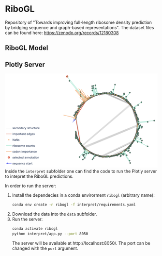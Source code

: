 # RiboGL
Repository of "Towards improving full-length ribosome density prediction by bridging sequence and graph-based representations". The dataset files can be found here: https://zenodo.org/records/12180308

## RiboGL Model

## Plotly Server

![plot](./figures/circular_plot.png)
Inside the `interpret` subfolder one can find the code to run the Plotly server to intepret the RiboGL predictions.

In order to run the server:
1. Install the dependecies in a conda envirorment `ribogl` (arbitrary name):
    ```bash
    conda env create -n ribogl -f interpret/requirements.yaml
    ```
2. Download the data into the `data` subfolder.
3. Run the server:
    ```bash
    conda activate ribogl
    python interpret/app.py --port 8050
    ```
    The server will be available at http://localhost:8050/. The port can be changed with the `port` argument.
